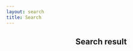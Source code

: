```yaml
---
layout: search
title: Search
---
```

<section>
    <header class="main">
        <h2>Search result</h2>
    </header>
    <div id="search-results" class="posts" style="display: none;"></div>
</section>
